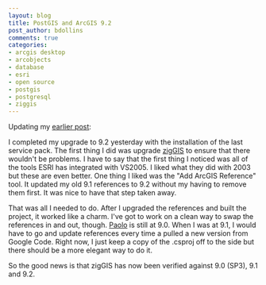 ```yaml
---
layout: blog
title: PostGIS and ArcGIS 9.2
post_author: bdollins
comments: true
categories:
- arcgis desktop
- arcobjects
- database
- esri
- open source
- postgis
- postgresql
- ziggis
---
```


Updating my <a href="http://geobabble.wordpress.com/2006/12/17/postgis-and-arcgis-91/">earlier post</a>:

I completed my upgrade to 9.2 yesterday with the installation of the last service pack. The first thing I did was upgrade <a href="http://code.google.com/p/ziggis">zigGIS</a> to ensure that there wouldn't be problems. I have to say that the first thing I noticed was all of the tools ESRI has integrated with VS2005. I liked what they did with 2003 but these are even better. One thing I liked was the "Add ArcGIS Reference" tool. It updated my old 9.1 references to 9.2 without my having to remove them first. It was nice to have that step taken away.

That was all I needed to do. After I upgraded the references and built the project, it worked like a charm. I've got to work on a clean way to swap the references in and out, though. <a href="http://www.paolocorti.net">Paolo</a> is still at 9.0. When I was at 9.1, I would have to go and update references every time a pulled a new version from Google Code. Right now, I just keep a copy of the .csproj off to the side but there should be a more elegant way to do it.

So the good news is that zigGIS has now been verified against 9.0 (SP3), 9.1 and 9.2.